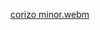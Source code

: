 [corizo minor.webm](https://github.com/PemmasaniJahnavi/corizo_minor/assets/155504574/fe41f08c-701c-4cb8-b11e-b16f6a09f9f9)

